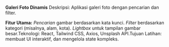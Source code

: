 **Galeri Foto Dinamis**
Deskripsi: Aplikasi galeri foto dengan pencarian dan filter.

**Fitur Utama:**
_Pencarian_ gambar berdasarkan kata kunci.
_Filter_ berdasarkan kategori (misalnya, alam, kota).
_Lightbox_ untuk tampilan gambar besar.Teknologi: React, Tailwind CSS, Axios, Unsplash API.Tujuan Latihan: membuat UI interaktif, dan mengelola state kompleks.
